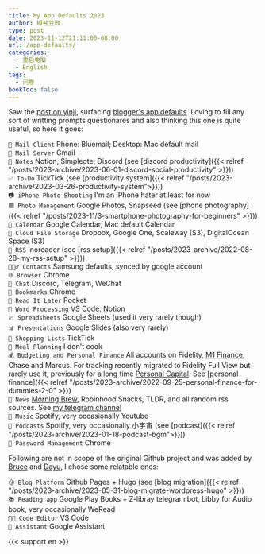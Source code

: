 ```yaml
---
title: My App Defaults 2023
author: 椒盐豆豉
type: post
date: 2023-11-12T21:11:00-08:00
url: /app-defaults/
categories:
  - 重启电脑
  - English
tags:
  - 问卷
bookToc: false
---
```


Saw the [post on yinji](https://yinji.org/5179.html), surfacing [blogger's app defaults](https://defaults.rknight.me/). Loving to fill any sort of writting prompts questionares and also thinking this one is quite useful, so here it goes:

<!--more-->

`📨 Mail Client` Phone: Bluemail; Desktop: Mac default mail \
`📮 Mail Server` Gmail \
`📝 Notes` Notion, Simpleote, Discord (see [discord productivity]({{< relref "/posts/2023-archive/2023-06-01-discord-social-productivity" >}})) \
`✅ To-Do` TickTick (see [productivity system]({{< relref "/posts/2023-archive/2023-03-26-productivity-system">}})) \
`📷 iPhone Photo Shooting` I'm an iPhone hater at least for now \
`🟦 Photo Management` Google Photos, Snapseed (see [phone photography]({{< relref "/posts/2023-11/3-smartphone-photography-for-beginners" >}})) \
`📆 Calendar` Google Calendar, Mac default Calendar \
`📁 Cloud File Storage` Dropbox, Google One, Scaleway (S3), DigitalOcean Space (S3) \
`📖 RSS` Inoreader (see [rss setup]({{< relref "/posts/2023-archive/2022-08-28-my-rss-setup" >}})) \
`🙍🏻‍♂️ Contacts` Samsung defaults, synced by google account \
`🌐 Browser` Chrome \
`💬 Chat` Discord, Telegram, WeChat \
`🔖 Bookmarks` Chrome \
`📑 Read It Later` Pocket \
`📜 Word Processing` VS Code, Notion \
`📈 Spreadsheets` Google Sheets (used it very rarely though) \
`📊 Presentations` Google Slides (also very rarely) \
`🛒 Shopping Lists` TickTick \
`🍴 Meal Planning` I don't cook \
`💰 Budgeting and Personal Finance` All accounts on Fidelity, [M1 Finance](https://m1.finance/3k2CE5UGXvjS), Chase and Marcus. For tracking recently migrated to Fidelity Full View but rarely use it, previously for a long time [Personal Capital](https://share.personalcapital.com/x/ArGnow). See [personal finance]({{< relref "/posts/2023-archive/2022-09-25-personal-finance-for-dummies-2-0" >}}) \
`📰 News` [Morning Brew](https://www.morningbrew.com/daily/r?kid=aa5ac021), Robinhood Snacks, TLDR, and all random rss sources. See [my telegram channel](https://t.me/mtfront) \
`🎵 Music` Spotify, very occasionally Youtube \
`🎤 Podcasts` Spotify, very occasionally 小宇宙 (see [podcast]({{< relref "/posts/2023-archive/2023-01-18-podcast-bgm">}})) \
`🔐 Password Management` Chrome 

Following are not in scope of the original Github project and was added by [Bruce]((https://yinji.org/5179.html)) and [Dayu](https://anotherdayu.com/2023/5452/), I chose some relatable ones:

`😘 Blog Platform` Github Pages + Hugo (see [blog migration]({{< relref "/posts/2023-archive/2023-05-31-blog-migrate-wordpress-hugo" >}})) \
`📚 Reading app` Google Play Books + Z-libray telegram bot, Libby for Audio book, very occasionally WeRead \
`🧑‍💻 Code Editor` VS Code \
`📎 Assistant` Google Assistant

{{< support en >}}